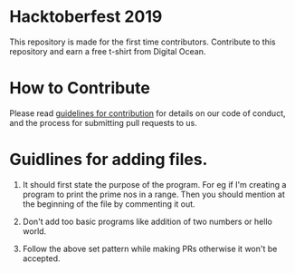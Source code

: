# Hacktoberfest 2019

This repository is made for the first time contributors. Contribute to this repository and earn a free t-shirt from Digital Ocean.

# How to Contribute

Please read [guidelines for contribution](./CONTRIBUTING.md) for details on our code of conduct, and the process for submitting pull requests to us.

# Guidlines for adding files.

1. It should first state the purpose of the program. For eg if I'm creating a program to print the    prime nos in a range. Then you should mention at the beginning of the file by commenting it out.

2. Don't add too basic programs like addition of two numbers or hello world.

3. Follow the above set pattern while making PRs otherwise it won't be accepted.